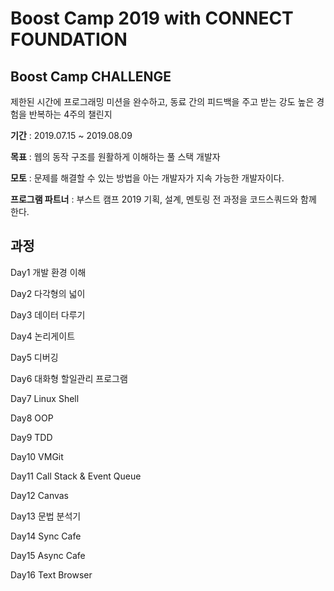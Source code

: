 # Boost Camp 2019 with CONNECT FOUNDATION 

## Boost Camp CHALLENGE

제한된 시간에 프로그래밍 미션을 완수하고, 동료 간의 피드백을 주고 받는 강도 높은 경험을 반복하는 4주의 챌린지



**기간** : 2019.07.15 ~ 2019.08.09

**목표** : 웹의 동작 구조를 원활하게 이해하는 풀 스택 개발자

**모토** : 문제를 해결할 수 있는 방법을 아는 개발자가 지속 가능한 개발자이다.

**프로그램 파트너** : 부스트 캠프 2019 기획, 설계, 멘토링 전 과정을 코드스쿼드와 함께 한다.



## 과정

Day1 개발 환경 이해

Day2 다각형의 넓이

Day3 데이터 다루기

Day4 논리게이트

Day5 디버깅

Day6 대화형 할일관리 프로그램

Day7 Linux Shell

Day8 OOP

Day9 TDD

Day10 VMGit

Day11 Call Stack & Event Queue

Day12 Canvas

Day13 문법 분석기

Day14 Sync Cafe

Day15 Async Cafe

Day16 Text Browser

